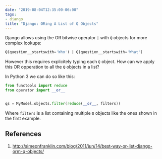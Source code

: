 ```yaml
---
date: "2019-08-04T12:35:00-06:00"
tags:
- django
title: "Django: ORing A List of Q Objects"
---
```


Django allows using the OR bitwise operator `|` with `Q` objects for more complex lookups:

```python
Q(question__startswith='Who') | Q(question__startswith='What')
```

However this requires explicitely typing each `Q` object. How can we apply this OR opperation to all the `Q` objects in a list?

In Python 3 we can do so like this:

```python
from functools import reduce
from operator import __or__


qs = MyModel.objects.filter(reduce(__or__, filters))
```

Where `filters` is a list containing multiple `Q` objects like the ones shown in the first example.

<!--more-->

## References

1. http://simeonfranklin.com/blog/2011/jun/14/best-way-or-list-django-orm-q-objects/
